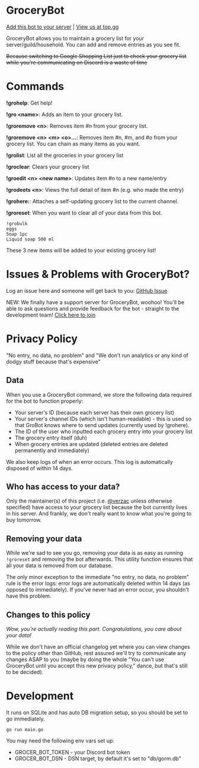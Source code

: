 # GroceryBot

[Add this bot to your server](https://discord.com/oauth2/authorize?client_id=815120759680532510&permissions=2048&scope=bot) | [View us at top.gg](https://top.gg/bot/815120759680532510)

GroceryBot allows you to maintain a grocery list for your server/guild/household. You can add and remove entries as you see fit.

~~Because switching to Google Shopping List just to check your grocery list while you're communicating on Discord is a waste of time~~

# Commands

**!grohelp**: Get help!

**!gro \<name\>**: Adds an item to your grocery list.

**!groremove \<n\>**: Removes item #n from your grocery list.

**!groremove \<n\> \<m\> \<o\>...**: Removes item #n, #m, and #o from your grocery list. You can chain as many items as you want.

**!grolist**: List all the groceries in your grocery list

**!groclear**: Clears your grocery list

**!groedit \<n\> \<new name\>**: Updates item #n to a new name/entry

**!grodeets \<n\>**: Views the full detail of item #n (e.g. who made the entry)

**!grohere:**: Attaches a self-updating grocery list to the current channel.

**!groreset**: When you want to clear all of your data from this bot.

```
!grobulk
eggs
Soap 1pc
Liquid soap 500 ml
```

These 3 new items will be added to your existing grocery list!

# Issues & Problems with GroceryBot?

Log an issue here and someone will get back to you: [GitHub Issue](https://github.com/verzac/grocer-discord-bot/issues/new)

NEW: We finally have a support server for GroceryBot, woohoo! You'll be able to ask questions and provide feedback for the bot - straight to the development team! [Click here to join](https://discord.gg/rBjUaZyskg)

# Privacy Policy

"No entry, no data, no problem" and "We don't run analytics or any kind of dodgy stuff because that's expensive"

## Data

When you use a GroceryBot command, we store the following data required for the bot to function properly:

- Your server's ID (because each server has their own grocery list)
- Your server's channel IDs (which isn't human-readable) - this is used so that GroBot knows where to send updates (currently used by !grohere).
- The ID of the user who inputted each grocery entry into your grocery list
- The grocery entry itself (duh)
- When grocery entries are updated (deleted entries are deleted permanently and immediately)

We also keep logs of when an error occurs. This log is automatically disposed of within 14 days.

## Who has access to your data?

Only the maintainer(s) of this project (i.e. [@verzac](https://github.com/verzac) unless otherwise specified) have access to your grocery list because the bot currently lives in his server. And frankly, we don't really want to know what you're going to buy tomorrow.

## Removing your data

While we're sad to see you go, removing your data is as easy as running `!groreset` and removing the bot afterwards. This utility function ensures that all your data is removed from our database.

The only minor exception to the immediate "no entry, no data, no problem" rule is the error logs: error logs are automatically deleted within 14 days (as opposed to immediately). If you've never had an error occur, you shouldn't have this problem.

## Changes to this policy

_Wow, you're actually reading this part. Congratulations, you care about your data!_

While we don't have an official changelog yet where you can view changes to the policy other than GitHub, rest assured we'll try to communicate any changes ASAP to you (maybe by doing the whole "You can't use GroceryBot until you accept this new privacy policy," dance, but that's still to be decided).

# Development

It runs on SQLite and has auto DB migration setup, so you should be set to go immediately.

`go run main.go`

You may need the following env vars set up:

- GROCER_BOT_TOKEN - your Discord bot token
- GROCER_BOT_DSN - DSN target, by default it's set to "db/gorm.db"
